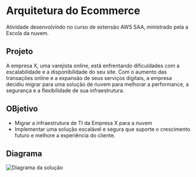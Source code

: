 # Arquitetura do Ecommerce
Atividade desenvolvindo no curso de extensão AWS SAA, ministrado pela a Escola da nuvem.

## Projeto 
A empresa X, uma varejista online, está enfrentando dificuldades com a escalabilidade e a disponibilidade do seu site. Com o aumento das transações online e a expansão de seus serviços digitais, a empresa decidiu migrar para uma solução de nuvem para melhorar a performance, a segurança e a flexibilidade de sua infraestrutura.

## OBjetivo 
- Migrar a infraestrutura de TI da Empresa X para a nuvem
- Implementar uma solução escalável e segura que suporte o crescimento futuro e melhore a experiência do cliente.

## Diagrama 
![Diagrama da solução](CópiadoArquitetura.drawio.svg)
